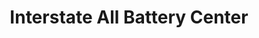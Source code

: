 ---
title: "Interstate All Battery Center"
url: /hartford/interstate-all-battery-center/
shop: Elektronik
---